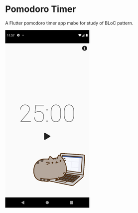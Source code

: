 # Pomodoro Timer

A Flutter pomodoro timer app mabe for study of BLoC pattern.

<img src="assets/image/pomodoro_screen.png" height="570" width="270">
